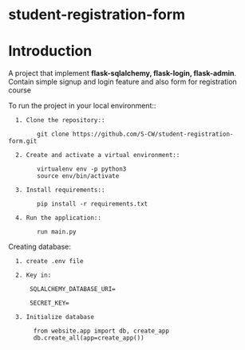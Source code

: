 # student-registration-form

# Introduction
A project that implement **flask-sqlalchemy, flask-login, flask-admin**. Contain simple signup and login feature and also form for registration course



To run the project in your local environment::
```
  1. Clone the repository::

        git clone https://github.com/S-CW/student-registration-form.git

  2. Create and activate a virtual environment::

        virtualenv env -p python3
        source env/bin/activate

  3. Install requirements::

        pip install -r requirements.txt

  4. Run the application::

        run main.py
```  
   
   
Creating database:
```
  1. create .env file
  
  2. Key in:
  
      SQLALCHEMY_DATABASE_URI=
      
      SECRET_KEY=

  3. Initialize database
        
       from website.app import db, create_app
       db.create_all(app=create_app())
```
